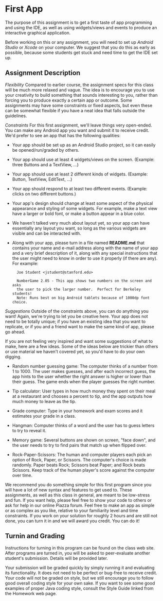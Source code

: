 # First App

The purpose of this assignment is to get a first taste of app programming and using the IDE, as well as using widgets/views and events to produce an interactive graphical application.

Before working on this or any assignment, you will need to set up *Android Studio* or *Xcode* on your computer. We suggest that you do this as early as possible, because some students get stuck and need time to get the IDE set up.

## Assignment Description

*Flexibility* Compared to earlier course, the assignment specs for this class will be much more relaxed and vague. The idea is to encourage you to use your creativity to build something that sounds interesting to you, rather than forcing you to produce exactly a certain app or outcome. Some assignments may have some constraints or fixed aspects, but even these can be somewhat flexible if you have a neat idea that falls outside the guidelines.

*Constraints* For this first assignment, we'll leave things very open-ended. You can make any Android app you want and submit it to receive credit. We'd prefer to see an app that has the following qualities:

- Your app should be set up as an Android Studio project, so it can easily be opened/run/graded by others.

- Your app should use at least 4 widgets/views on the screen. (Example: three Buttons and a TextView, ...)

- Your app should use at least 2 different kinds of widgets. (Example: Button, TextView, EditText, ...)

- Your app should respond to at least two different events. (Example: clicks on two different buttons.)

- Your app's design should change at least some aspect of the physical appearance and styling of some widgets. For example, make a text view have a larger or bold font, or make a button appear in a blue color.

- We haven't talked very much about layout yet, so your app can have essentially any layout you want, so long as the various widgets are visible and can be interacted with.

- Along with your app, please turn in a file named **README.md** that contains your name and e-mail address along with the name of your app and a very brief description of it, along with any special instructions that the user might need to know in order to use it properly (if there are any). For example:

        Joe Student <jstudent@stanford.edu>
        
        NumberGame 2.05 - This app shows two numbers on the screen and asks
        the user to pick the larger number.  Perfect for Berkeley students!
        Note: Runs best on big Android tablets because of 1000dp font choice.

*Suggestions* Outside of the constraints above, you can do anything you want! Again, we're trying to let you be creative here. Your app does not need to be totally unique; if you have an existing idea that you want to replicate, or if you and a friend want to make the same kind of app, please go ahead.

If you are not feeling very inspired and want some suggestions of what to make, here are a few ideas. Some of the ideas below are trickier than others or use material we haven't covered yet, so you'd have to do your own digging.

- Random number guessing game: The computer thinks of a number from 1 to 1000. The user makes guesses, and after each incorrect guess, the app hints to the user whether the right answer is higher or lower than their guess. The game ends when the player guesses the right number.

- Tip calculator: User types in how much money they spent on their meal at a restaurant and chooses a percent to tip, and the app outputs how much money to leave as the tip.

- Grade computer: Type in your homework and exam scores and it estimates your grade in a class.

- Hangman: Computer thinks of a word and the user has to guess letters to try to reveal it.

- Memory game: Several buttons are shown on screen, "face down", and the user needs to try to find pairs that match up when flipped over.

- Rock-Paper-Scissors: The human and computer players each pick an option of Rock, Paper, or Scissors. The computer's choice is made randomly. Paper beats Rock; Scissors beat Paper; and Rock beats Scissors. Keep track of the human player's score against the computer over time.

We recommend you do something simple for this first program since you will have a lot of new syntax and features to get used to. These assignments, as well as this class in general, are meant to be low-stress and fun. If you want help, please feel free to show your code to others or ask for help in our online Piazza forum. Feel free to make an app as simple or as complex as you like, relative to your familiarity level and time constraints. If you work on your solution for roughly 2 hours and are still not done, you can turn it in and we will award you credit. You can do it!

## Turnin and Grading

Instructions for turning in this program can be found on the class web site. After programs are turned in, you will be asked to peer-evaluate another student's submission. Details will be provided later.

Your submission will be graded quickly by simply running it and evaluating its functionality. It does not need to be perfect or bug-free to receive credit. Your code will not be graded on style, but we still encourage you to follow good overall coding style for your own sake. If you want to see some good examples of proper Java coding style, consult the Style Guide linked from the Homework web page.
